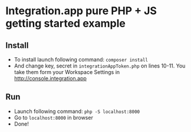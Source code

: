 # Integration.app pure PHP + JS getting started example

## Install
- To install launch following command: `composer install`
- And change key, secret in `integrationAppToken.php` on lines 10-11. You take them form your Workspace Settings in http://console.integration.app

## Run
- Launch following command: `php -S localhost:8000`
- Go to `localhost:8000` in browser
- Done!